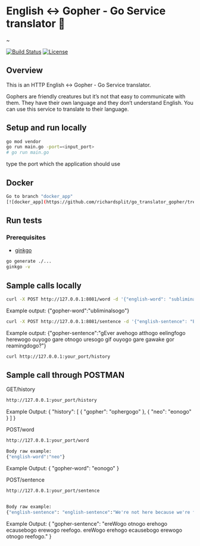 # English <-> Gopher - Go Service translator :page_with_curl:

~

[![Build Status](https://travis-ci.com/adria-stef/gopher-translator-service.svg?branch=main)](https://travis-ci.com/adria-stef/gopher-translator-service)
[![License](https://img.shields.io/badge/License-MIT-yellow.svg)](https://github.com/richardsplit/translator_go/blob/main/LICENSE)

## Overview

This is an HTTP  English <-> Gopher - Go Service translator.

Gophers are friendly creatures but it’s not that easy to communicate with them. They have their own language and they don’t understand English. You can use this service to translate to their language.

## Setup and run locally

```sh
go mod vendor
go run main.go -port=<input_port>
# go run main.go
```
type the port which the application should use


## Docker

```sh
Go to branch "docker_app" 
[![docker_app](https://github.com/richardsplit/go_translator_gopher/tree/docker_app)]

```

## Run tests

### Prerequisites

* [ginkgo](http://onsi.github.io/ginkgo/)

```sh
go generate ./...
ginkgo -v
```

## Sample calls locally

```sh
curl -X POST http://127.0.0.1:8081/word -d '{"english-word": "subliminal"}'
```
Example output:
{"gopher-word":"ubliminalsogo"}


```sh
curl -X POST http://127.0.0.1:8081/sentence -d '{"english-sentence": "Ever have that feeling where you are not sure if you are awake or dreaming?"}'
```

Example output:
{"gopher-sentence":"gEver avehogo atthogo eelingfogo herewogo ouyogo gare otnogo uresogo gif ouyogo gare gawake gor reamingdogo?"}


```sh
curl http://127.0.0.1:your_port/history
```

## Sample call through POSTMAN
GET/history
```sh
http://127.0.0.1:your_port/history
```
Example Output:
{
    "history": [
        {
            "gopher": "ophergogo"
        },
        {
            "neo": "eonogo"
        }
    ]
}


POST/word
```sh
http://127.0.0.1:your_port/word

Body raw example:
{"english-word":"neo"}
```
Example Output:
{
    "gopher-word": "eonogo"
}


POST/sentence
```sh
http://127.0.0.1:your_port/sentence


Body raw example:
{"english-sentence": "english-sentence":"We're not here because we're free. We're here because we're not free."}
```

Example Output:
{
    "gopher-sentence": "ereWogo otnogo erehogo ecausebogo erewogo reefogo. ereWogo erehogo ecausebogo erewogo otnogo reefogo."
}


